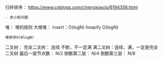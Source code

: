 归并排序：
	https://www.cnblogs.com/chengxiao/p/6194356.html

	- 求小和问题

堆：
	堆的规则
	大根堆：
		insert：O(logN)
		heapify O(logN)

	堆排序O(NlogN)

二叉树：
	完全二叉树： 连续 不断，不一定满
	满二叉树：连续，满，一定是完全二叉树
		最后一层节点数： N/2
		倒数第二层： N/4
		倒数第三层： N/8


